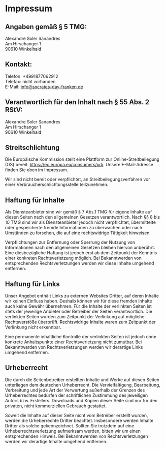 # Impressum

## Angaben gemäß § 5 TMG:

Alexandre Soler Sanandres<br />
Am Hirschanger 1<br />
90610 Winkelhaid

## Kontakt:
Telefon: +4991877062912<br />
Telefax: nicht vorhanden<br />
E-Mail: info@socrates-day-franken.de

## Verantwortlich für den Inhalt nach § 55 Abs. 2 RStV:
Alexandre Soler Sanandres<br />
Am Hirschanger 1<br />
90610 Winkelhaid

## Streitschlichtung
Die Europäische Kommission stellt eine Plattform zur Online-Streitbeilegung (OS) bereit: 
<a href="https://ec.europa.eu/consumers/odr" target="_blank">https://ec.europa.eu/consumers/odr</a>. 
Unsere E-Mail-Adresse finden Sie oben im Impressum.

Wir sind nicht bereit oder verpflichtet, an Streitbeilegungsverfahren vor einer Verbraucherschlichtungsstelle teilzunehmen.

## Haftung für Inhalte

Als Diensteanbieter sind wir gemäß § 7 Abs.1 TMG für eigene Inhalte auf diesen Seiten nach den allgemeinen Gesetzen verantwortlich. 
Nach §§ 8 bis 10 TMG sind wir als Diensteanbieter jedoch nicht verpflichtet, übermittelte oder gespeicherte fremde Informationen zu 
überwachen oder nach Umständen zu forschen, die auf eine rechtswidrige Tätigkeit hinweisen.

Verpflichtungen zur Entfernung oder Sperrung der Nutzung von Informationen nach den allgemeinen Gesetzen bleiben hiervon unberührt. 
Eine diesbezügliche Haftung ist jedoch erst ab dem Zeitpunkt der Kenntnis einer konkreten Rechtsverletzung möglich. Bei Bekanntwerden 
von entsprechenden Rechtsverletzungen werden wir diese Inhalte umgehend entfernen.

## Haftung für Links
Unser Angebot enthält Links zu externen Websites Dritter, auf deren Inhalte wir keinen Einfluss haben. Deshalb können wir für diese 
fremden Inhalte auch keine Gewähr übernehmen. Für die Inhalte der verlinkten Seiten ist stets der jeweilige Anbieter oder Betreiber 
der Seiten verantwortlich. Die verlinkten Seiten wurden zum Zeitpunkt der Verlinkung auf mögliche Rechtsverstöße überprüft. 
Rechtswidrige Inhalte waren zum Zeitpunkt der Verlinkung nicht erkennbar.

Eine permanente inhaltliche Kontrolle der verlinkten Seiten ist jedoch ohne konkrete Anhaltspunkte einer Rechtsverletzung nicht 
zumutbar. Bei Bekanntwerden von Rechtsverletzungen werden wir derartige Links umgehend entfernen.

## Urheberrecht
Die durch die Seitenbetreiber erstellten Inhalte und Werke auf diesen Seiten unterliegen dem deutschen Urheberrecht. 
Die Vervielfältigung, Bearbeitung, Verbreitung und jede Art der Verwertung außerhalb der Grenzen des Urheberrechtes bedürfen der 
schriftlichen Zustimmung des jeweiligen Autors bzw. Erstellers. Downloads und Kopien dieser Seite sind nur für den privaten, 
nicht kommerziellen Gebrauch gestattet.

Soweit die Inhalte auf dieser Seite nicht vom Betreiber erstellt wurden, werden die Urheberrechte Dritter beachtet. 
Insbesondere werden Inhalte Dritter als solche gekennzeichnet. Sollten Sie trotzdem auf eine Urheberrechtsverletzung aufmerksam 
werden, bitten wir um einen entsprechenden Hinweis. Bei Bekanntwerden von Rechtsverletzungen werden wir derartige Inhalte umgehend 
entfernen.


